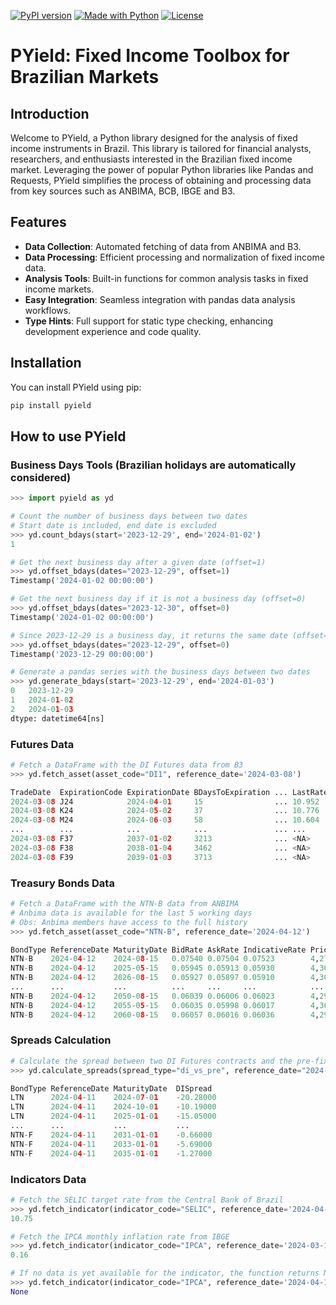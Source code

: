 [![PyPI version](https://img.shields.io/pypi/v/pyield.svg)](https://pypi.python.org/pypi/pyield)
[![Made with Python](https://img.shields.io/badge/Python->=3.11-blue?logo=python&logoColor=white)](https://python.org "Go to Python homepage")
[![License](https://img.shields.io/badge/License-MIT-blue)](#license)

# PYield: Fixed Income Toolbox for Brazilian Markets

## Introduction

Welcome to PYield, a Python library designed for the analysis of fixed income instruments in Brazil. This library is tailored for financial analysts, researchers, and enthusiasts interested in the Brazilian fixed income market. Leveraging the power of popular Python libraries like Pandas and Requests, PYield simplifies the process of obtaining and processing data from key sources such as ANBIMA, BCB, IBGE and B3.

## Features

- **Data Collection**: Automated fetching of data from ANBIMA and B3.
- **Data Processing**: Efficient processing and normalization of fixed income data.
- **Analysis Tools**: Built-in functions for common analysis tasks in fixed income markets.
- **Easy Integration**: Seamless integration with pandas data analysis workflows.
- **Type Hints**: Full support for static type checking, enhancing development experience and code quality.

## Installation

You can install PYield using pip:
```sh
pip install pyield
```

## How to use PYield

### Business Days Tools (Brazilian holidays are automatically considered)
```python
>>> import pyield as yd

# Count the number of business days between two dates
# Start date is included, end date is excluded
>>> yd.count_bdays(start='2023-12-29', end='2024-01-02')
1

# Get the next business day after a given date (offset=1)
>>> yd.offset_bdays(dates="2023-12-29", offset=1)
Timestamp('2024-01-02 00:00:00')

# Get the next business day if it is not a business day (offset=0)
>>> yd.offset_bdays(dates="2023-12-30", offset=0)
Timestamp('2024-01-02 00:00:00')

# Since 2023-12-29 is a business day, it returns the same date (offset=0)
>>> yd.offset_bdays(dates="2023-12-29", offset=0)
Timestamp('2023-12-29 00:00:00')

# Generate a pandas series with the business days between two dates
>>> yd.generate_bdays(start='2023-12-29', end='2024-01-03')
0   2023-12-29
1   2024-01-02
2   2024-01-03
dtype: datetime64[ns]
```

### Futures Data
```python
# Fetch a DataFrame with the DI Futures data from B3
>>> yd.fetch_asset(asset_code="DI1", reference_date='2024-03-08')

TradeDate  ExpirationCode ExpirationDate BDaysToExpiration ... LastRate LastAskRate LastBidRate SettlementRate
2024-03-08 J24            2024-04-01     15                ... 10.952   10.952      10.956      10.956
2024-03-08 K24            2024-05-02     37                ... 10.776   10.774      10.780      10.777
2024-03-08 M24            2024-06-03     58                ... 10.604   10.602      10.604      10.608
...        ...            ...            ...               ... ...      ...         ...         ...
2024-03-08 F37            2037-01-02     3213              ... <NA>     <NA>        <NA>        10.859
2024-03-08 F38            2038-01-04     3462              ... <NA>     <NA>        <NA>        10.859
2024-03-08 F39            2039-01-03     3713              ... <NA>     <NA>        <NA>        10.85
```

### Treasury Bonds Data
```python
# Fetch a DataFrame with the NTN-B data from ANBIMA
# Anbima data is available for the last 5 working days
# Obs: Anbima members have access to the full history
>>> yd.fetch_asset(asset_code="NTN-B", reference_date='2024-04-12')

BondType ReferenceDate MaturityDate BidRate AskRate IndicativeRate Price
NTN-B    2024-04-12    2024-08-15   0.07540 0.07504 0.07523        4,271.43565
NTN-B    2024-04-12    2025-05-15   0.05945 0.05913 0.05930        4,361.34391
NTN-B    2024-04-12    2026-08-15   0.05927 0.05897 0.05910        4,301.40082
...      ...           ...          ...     ...     ...            ...
NTN-B    2024-04-12    2050-08-15   0.06039 0.06006 0.06023        4,299.28233
NTN-B    2024-04-12    2055-05-15   0.06035 0.05998 0.06017        4,367.13360
NTN-B    2024-04-12    2060-08-15   0.06057 0.06016 0.06036        4,292.26323
```

### Spreads Calculation
```python
# Calculate the spread between two DI Futures contracts and the pre-fix bonds
>>> yd.calculate_spreads(spread_type="di_vs_pre", reference_date="2024-4-11")

BondType ReferenceDate MaturityDate  DISpread
LTN      2024-04-11    2024-07-01    -20.28000
LTN      2024-04-11    2024-10-01    -10.19000
LTN      2024-04-11    2025-01-01    -15.05000
...      ...           ...           ...
NTN-F    2024-04-11    2031-01-01    -0.66000
NTN-F    2024-04-11    2033-01-01    -5.69000
NTN-F    2024-04-11    2035-01-01    -1.27000
```

### Indicators Data
```python
# Fetch the SELIC target rate from the Central Bank of Brazil
>>> yd.fetch_indicator(indicator_code="SELIC", reference_date='2024-04-12')
10.75

# Fetch the IPCA monthly inflation rate from IBGE
>>> yd.fetch_indicator(indicator_code="IPCA", reference_date='2024-03-18')
0.16

# If no data is yet available for the indicator, the function returns None
>>> yd.fetch_indicator(indicator_code="IPCA", reference_date='2024-04-10')
None
```

